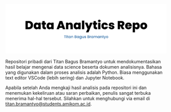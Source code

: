 <p align="center">
  <a href='https://academy.dqlab.id/main/learn_more'><img src="README/Banner-github.jpg"></a>
</p>
Repositori pribadi dari Titan Bagus Bramantyo untuk mendokumentasikan hasil belajar mengenai data science beserta dokumen analisisnya. Bahasa yang digunakan dalam proses analisis adalah Python. Biasa menggunakan text editor VSCode (lebih sering) dan Jupyter Notebook.

Apabila setelah Anda mengkaji hasil analisis pada repositori ini dan menemukan kekeliruan atau saran perbaikan, penulis sangat terbuka menerima hal-hal tersebut. Silahkan untuk menghubungi via email di titan.bramantyo@students.amikom.ac.id.

